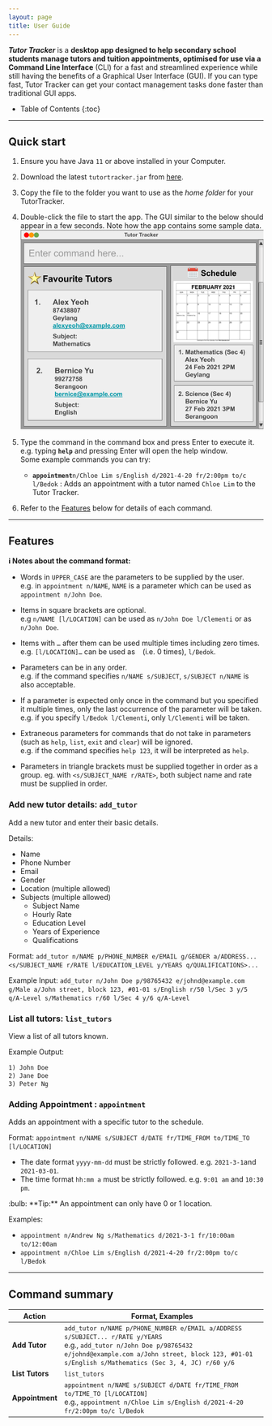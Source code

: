 ```yaml
---
layout: page
title: User Guide
---
```

_**Tutor Tracker**_ is a **desktop app designed to help secondary school students manage tutors and tuition appointments, optimised for use via a Command Line Interface** (CLI) for a fast and streamlined experience while still having the benefits of a Graphical User Interface (GUI). If you can type fast, Tutor Tracker can get your contact management tasks done faster than traditional GUI apps.

* Table of Contents
{:toc}

--------------------------------------------------------------------------------------------------------------------

## Quick start

1. Ensure you have Java `11` or above installed in your Computer.

1. Download the latest `tutortracker.jar` from [here](https://github.com/AY2021S2-CS2103-T14-3/tp).

1. Copy the file to the folder you want to use as the _home folder_ for your TutorTracker.

1. Double-click the file to start the app. The GUI similar to the below should appear in a few seconds. Note how the app contains some sample data.<br>
   ![Ui](images/Ui.png)

1. Type the command in the command box and press Enter to execute it. e.g. typing **`help`** and pressing Enter will open the help window.<br>
   Some example commands you can try:

   * **`appointment`**`n/Chloe Lim s/English d/2021-4-20 fr/2:00pm to/c l/Bedok` : Adds an appointment with a tutor named `Chloe Lim` to the Tutor Tracker.

1. Refer to the [Features](#features) below for details of each command.

--------------------------------------------------------------------------------------------------------------------

## Features

<div markdown="block" class="alert alert-info">

**:information_source: Notes about the command format:**<br>

* Words in `UPPER_CASE` are the parameters to be supplied by the user.<br>
  e.g. in `appointment n/NAME`, `NAME` is a parameter which can be used as `appointment n/John Doe`.

* Items in square brackets are optional.<br>
  e.g `n/NAME [l/LOCATION]` can be used as `n/John Doe l/Clementi` or as `n/John Doe`.

* Items with `…`​ after them can be used multiple times including zero times.<br>
  e.g. `[l/LOCATION]…​` can be used as ` ` (i.e. 0 times), `l/Bedok`.

* Parameters can be in any order.<br>
  e.g. if the command specifies `n/NAME s/SUBJECT`, `s/SUBJECT n/NAME` is also acceptable.

* If a parameter is expected only once in the command but you specified it multiple times, only the last occurrence of the parameter will be taken.<br>
  e.g. if you specify `l/Bedok l/Clementi`, only `l/Clementi` will be taken.

* Extraneous parameters for commands that do not take in parameters (such as `help`, `list`, `exit` and `clear`) will be ignored.<br>
  e.g. if the command specifies `help 123`, it will be interpreted as `help`.

* Parameters in triangle brackets must be supplied together in order as a group. eg. with `<s/SUBJECT_NAME r/RATE>`, both subject name and rate must be supplied in order.

</div>

### Add new tutor details: `add_tutor`

Add a new tutor and enter their basic details.

Details:
* Name
* Phone Number
* Email
* Gender
* Location (multiple allowed)
* Subjects (multiple allowed)
    * Subject Name
    * Hourly Rate
    * Education Level
    * Years of Experience
    * Qualifications

Format:
`add_tutor n/NAME p/PHONE_NUMBER e/EMAIL g/GENDER a/ADDRESS... <s/SUBJECT_NAME r/RATE l/EDUCATION_LEVEL y/YEARS q/QUALIFICATIONS>...`

Example Input:
`add_tutor n/John Doe p/98765432 e/johnd@example.com g/Male a/John street, block 123, #01-01 s/English r/50 l/Sec 3 y/5 q/A-Level s/Mathematics r/60 l/Sec 4 y/6 q/A-Level`

### List all tutors: `list_tutors`

View a list of all tutors known.

Example Output:
```
1) John Doe
2) Jane Doe
3) Peter Ng
```
### Adding Appointment : `appointment`

Adds an appointment with a specific tutor to the schedule.<br>

Format: `appointment n/NAME s/SUBJECT d/DATE fr/TIME_FROM to/TIME_TO [l/LOCATION]`

* The date format `yyyy-mm-dd` must be strictly followed. e.g. `2021-3-1`and `2021-03-01`.
* The time format `hh:mm a` must be strictly followed. e.g. `9:01 am` and `10:30 pm`.

<div markdown="span" class="alert alert-primary">:bulb: **Tip:**
An appointment can only have 0 or 1 location.
</div>

Examples:<br>
* `appointment n/Andrew Ng s/Mathematics d/2021-3-1 fr/10:00am to/12:00am`
* `appointment n/Chloe Lim s/English d/2021-4-20 fr/2:00pm to/c l/Bedok`
  
--------------------------------------------------------------------------------------------------------------------

## Command summary

Action | Format, Examples
--------|------------------
**Add Tutor** | `add_tutor n/NAME p/PHONE_NUMBER e/EMAIL a/ADDRESS s/SUBJECT... r/RATE y/YEARS​` <br> e.g., `add_tutor n/John Doe p/98765432 e/johnd@example.com a/John street, block 123, #01-01 s/English s/Mathematics (Sec 3, 4, JC) r/60 y/6`
**List Tutors** | `list_tutors`
**Appointment** | `appointment n/NAME s/SUBJECT d/DATE fr/TIME_FROM to/TIME_TO [l/LOCATION]` <br> e.g., `appointment n/Chloe Lim s/English d/2021-4-20 fr/2:00pm to/c l/Bedok`

